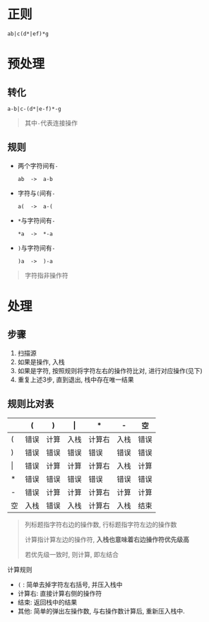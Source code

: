 # 正则

```
ab|c(d*|ef)*g
```

# 预处理

## 转化

```
a-b|c-(d*|e-f)*-g
```

> 其中`-`代表连接操作

## 规则

* 两个字符间有`-`

  ```
  ab  ->  a-b
  ```

* 字符与`(`间有`-`

  ```
  a(  ->  a-(
  ```

* `*`与字符间有`-`

  ```
  *a  ->  *-a
  ```

* `)`与字符间有`-`

  ```
  )a  ->  )-a
  ```

> 字符指非操作符

# 处理

## 步骤

1. 扫描源
2. 如果是操作, 入栈
3. 如果是字符, 按照规则将字符左右的操作符比对, 进行对应操作(见下)
4. 重复上述3步, 直到退出, 栈中存在唯一结果

## 规则比对表

|      | (    | )    | \|   | *      | -    | 空   |
| ---- | ---- | ---- | ---- | ------ | ---- | ---- |
| (    | 错误 | 计算 | 入栈 | 计算右 | 入栈 | 错误 |
| )    | 错误 | 错误 | 错误 | 错误   | 错误 | 错误 |
| \|   | 错误 | 计算 | 计算 | 计算右 | 入栈 | 计算 |
| *    | 错误 | 错误 | 错误 | 错误   | 错误 | 错误 |
| -    | 错误 | 计算 | 计算 | 计算右 | 计算 | 计算 |
| 空   | 入栈 | 错误 | 入栈 | 计算右 | 入栈 | 结束 |

> 列标题指字符右边的操作数, 行标题指字符左边的操作数
>
> 计算指计算左边的操作符, **入栈也意味着右边操作符优先级高**
>
> 若优先级一致时, 则计算, 即左结合

计算规则

* `(` : 简单去掉字符左右括号, 并压入栈中
* 计算右: 直接计算右侧的操作符
* 结束: 返回栈中的结果
* 其他: 简单的弹出左操作数, 与右操作数计算后, 重新压入栈中.















